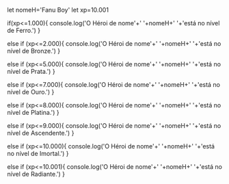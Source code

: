 let nomeH='Fanu Boy'
let xp=10.001

if(xp<=1.000){
    console.log('O Héroi de nome'+' '+nomeH+' '+'está no nível de Ferro.')
}

else if (xp<=2.000){
    console.log('O Héroi de nome'+' '+nomeH+' '+'está no nível de Bronze.')
}

else if (xp<=5.000){
    console.log('O Héroi de nome'+' '+nomeH+' '+'está no nível de Prata.')
}
    
else if (xp<=7.000){
    console.log('O Héroi de nome'+' '+nomeH+' '+'está no nível de Ouro.')
}
    
else if (xp<=8.000){
    console.log('O Héroi de nome'+' '+nomeH+' '+'está no nível de Platina.')
}
    
else if (xp<=9.000){
    console.log('O Héroi de nome'+' '+nomeH+' '+'está no nível de Ascendente.')
}
    
else if (xp<=10.000){
    console.log('O Héroi de nome'+' '+nomeH+' '+'está no nível de Imortal.')
}
    
else if (xp<=10.001){
    console.log('O Héroi de nome'+' '+nomeH+' '+'está no nível de Radiante.')
}